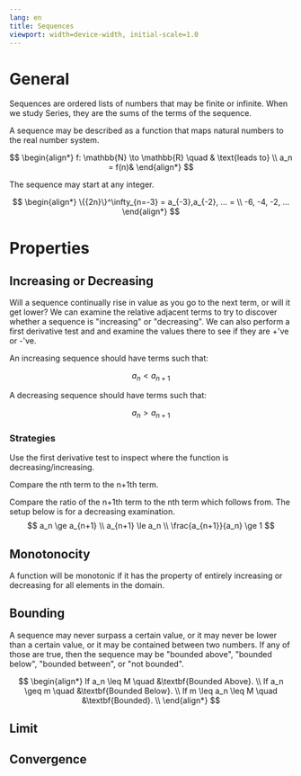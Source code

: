 ```yaml
---
lang: en
title: Sequences
viewport: width=device-width, initial-scale=1.0
---
```


# General

Sequences are ordered lists of numbers that may be finite or infinite.
When we study Series, they are the sums of the terms of the sequence.

A sequence may be described as a function that maps natural numbers to
the real number system.

$$
\begin{align*}
    f: \mathbb{N} \to \mathbb{R} \quad & \text{leads to} \\
    a_n = f(n)&
\end{align*}
$$

The sequence may start at any integer.

$$ 
\begin{align*}
    \{{2n}\}^\infty_{n=-3} = a_{-3},a_{-2}, ... = \\
    -6, -4, -2, ...
\end{align*}
$$

# Properties
## Increasing or Decreasing
Will a sequence continually rise in value as you go to the next term, or will it get lower? We can examine the relative adjacent terms to try to discover whether a sequence is "increasing" or "decreasing". We can also perform a first derivative test and and examine the values there to see if they are +'ve or -'ve. 

An increasing sequence should have terms such that:

$$a_n < a_{n+1} $$

A decreasing sequence should have terms such that:

$$a_n > a_{n+1} $$

### Strategies
Use the first derivative test to inspect where the function is decreasing/increasing.

Compare the nth term to the n+1th term. 

Compare the ratio of the n+1th term to the nth term which follows from. The setup below is for a decreasing examination.
$$
a_n \ge a_{n+1} \\
a_{n+1} \le a_n \\
\frac{a_{n+1}}{a_n} \ge 1
$$

## Monotonocity
A function will be monotonic if it has the property of entirely increasing or decreasing for all elements in the domain.

## Bounding
A sequence may never surpass a certain value, or it may never be lower than a certain value, or it may be contained between two numbers. If any of those are true, then the sequence may be "bounded above", "bounded below", "bounded between", or "not bounded". 

$$
\begin{align*}
    If a_n \leq M  \quad &\textbf{Bounded Above}. \\
    If a_n \geq m  \quad &\textbf{Bounded Below}. \\
    If m \leq a_n \leq M  \quad &\textbf{Bounded}. \\
\end{align*}
$$

## Limit

## Convergence
